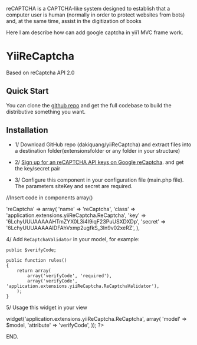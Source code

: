 reCAPTCHA is a CAPTCHA-like system designed to establish that a computer user is human (normally in order to protect websites from bots) and, at the same time, assist in the digitization of books

Here I am describe how can add google captcha in yii1 MVC frame work.

YiiReCaptcha 
============
Based on reCaptcha API 2.0

## Quick Start

You can clone the [github repo](https://github.com/jafarkhanphp/googleRcaptcha.git) and get the full codebase to build the distributive something you want. 

## Installation
* 1/ Download GitHub repo (dakiquang/yiiReCaptcha) and extract files into a destination folder(extensionsfolder or any folder in your structure)

* 2/ [Sign up for an reCAPTCHA API keys on Google reCaptcha](https://www.google.com/recaptcha/admin#createsite). and get the key/secret pair

* 3/ Configure this component in your configuration file (main.php file). The parameters siteKey and secret are required.

//Insert code in components array()

'reCaptcha' => array(
		        'name' => 'reCaptcha',
		        'class' => 'application.extensions.yiiReCaptcha.ReCaptcha',
		        'key' => '6LchyUUUAAAAAHTmZYX0L3i4I9iqF23PuUSXDXDp',
		        'secret' => '6LchyUUUAAAAAIDFAhVxmp2ugfkS_3In9v02xeRZ',
		    ),


4/ Add `ReCaptchaValidator` in your model, for example:

    public $verifyCode;

    public function rules()
    {
        return array(
            array('verifyCode', 'required'),
            array('verifyCode', 'application.extensions.yiiReCaptcha.ReCaptchaValidator'),
        );
    }


5/ Usage this widget in your view

<?php
$this->widget('application.extensions.yiiReCaptcha.ReCaptcha', array(
    'model'     => $model,
    'attribute' => 'verifyCode',
));
?>


END.
